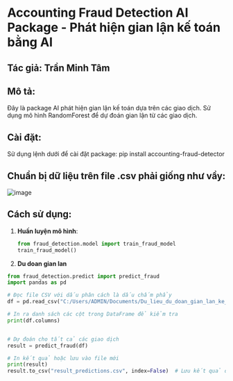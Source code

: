 # Accounting Fraud Detection AI Package - Phát hiện gian lận kế toán bằng AI

## Tác giả: Trần Minh Tâm

## Mô tả:
Đây là package AI phát hiện gian lận kế toán dựa trên các giao dịch. Sử dụng mô hình RandomForest để dự đoán gian lận từ các giao dịch.

## Cài đặt:
Sử dụng lệnh dưới để cài đặt package:
  pip install accounting-fraud-detector

## Chuẩn bị dữ liệu trên file .csv phải giống như vầy:
![image](https://github.com/user-attachments/assets/ebc6d4e2-3923-4cf6-a972-6a0a67d514dd)



## Cách sử dụng:
1. **Huấn luyện mô hình**:
   ```python
   from fraud_detection.model import train_fraud_model
   train_fraud_model()

2. **Du doan gian lan**
  ```python
  from fraud_detection.predict import predict_fraud
  import pandas as pd

  # Đọc file CSV với dấu phân cách là dấu chấm phẩy
  df = pd.read_csv("C:/Users/ADMIN/Documents/Du_lieu_du_doan_gian_lan_ke_toan.csv", delimiter=";")

  # In ra danh sách các cột trong DataFrame để kiểm tra
  print(df.columns)


  # Dự đoán cho tất cả các giao dịch
  result = predict_fraud(df)

  # In kết quả hoặc lưu vào file mới
  print(result)
  result.to_csv("result_predictions.csv", index=False)  # Lưu kết quả dự đoán vào file CSV mới



